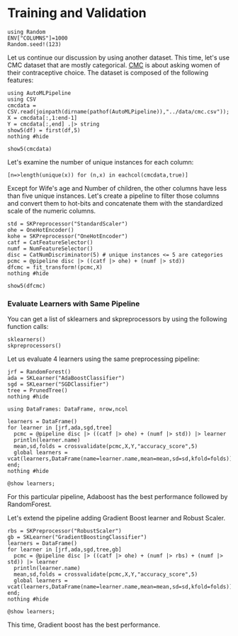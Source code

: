 # Training and Validation

```@setup learning
using Random
ENV["COLUMNS"]=1000
Random.seed!(123)
```
Let us continue our discussion by using another dataset. This time, 
let's use CMC dataset that are mostly categorical. 
[CMC](https://archive.ics.uci.edu/ml/datasets/Contraceptive+Method+Choice)
is about asking women of their contraceptive choice. The dataset is composed
of the following features:
```@example learning
using AutoMLPipeline
using CSV
cmcdata = CSV.read(joinpath(dirname(pathof(AutoMLPipeline)),"../data/cmc.csv"));
X = cmcdata[:,1:end-1]
Y = cmcdata[:,end] .|> string
show5(df) = first(df,5)
nothing #hide
```
```@repl learning
show5(cmcdata)
```
Let's examine the number of unique instances for each column:
```@repl learning
[n=>length(unique(x)) for (n,x) in eachcol(cmcdata,true)]
```
Except for Wife's age and Number of children, the other columns
have less than five unique instances. Let's create a pipeline
to filter those columns and convert them to hot-bits and 
concatenate them with the standardized scale of the numeric columns.
```@example learning
std = SKPreprocessor("StandardScaler")
ohe = OneHotEncoder()
kohe = SKPreprocessor("OneHotEncoder")
catf = CatFeatureSelector()
numf = NumFeatureSelector()
disc = CatNumDiscriminator(5) # unique instances <= 5 are categories
pcmc = @pipeline disc |> ((catf |> ohe) + (numf |> std)) 
dfcmc = fit_transform!(pcmc,X)
nothing #hide
```
```@repl learning
show5(dfcmc)
```
### Evaluate Learners with Same Pipeline
You can get a list of sklearners and skpreprocessors by using the following
function calls: 
```@repl learning
sklearners()
skpreprocessors()
```

Let us evaluate 4 learners using the same preprocessing pipeline:
```@example learning
jrf = RandomForest()
ada = SKLearner("AdaBoostClassifier")
sgd = SKLearner("SGDClassifier")
tree = PrunedTree()
nothing #hide
```
```@example learning
using DataFrames: DataFrame, nrow,ncol

learners = DataFrame() 
for learner in [jrf,ada,sgd,tree]
  pcmc = @pipeline disc |> ((catf |> ohe) + (numf |> std)) |> learner
  println(learner.name)
  mean,sd,folds = crossvalidate(pcmc,X,Y,"accuracy_score",5)
  global learners = vcat(learners,DataFrame(name=learner.name,mean=mean,sd=sd,kfold=folds))
end;
nothing #hide
```
```@repl learning
@show learners;
```
For this particular pipeline, Adaboost has the best performance followed
by RandomForest.

Let's extend the pipeline adding Gradient Boost learner and Robust Scaler.
```@example learning
rbs = SKPreprocessor("RobustScaler")
gb = SKLearner("GradientBoostingClassifier")
learners = DataFrame() 
for learner in [jrf,ada,sgd,tree,gb]
  pcmc = @pipeline disc |> ((catf |> ohe) + (numf |> rbs) + (numf |> std)) |> learner
  println(learner.name)
  mean,sd,folds = crossvalidate(pcmc,X,Y,"accuracy_score",5)
  global learners = vcat(learners,DataFrame(name=learner.name,mean=mean,sd=sd,kfold=folds))
end;
nothing #hide
```
```@repl learning
@show learners;
```
This time, Gradient boost has the best performance.
